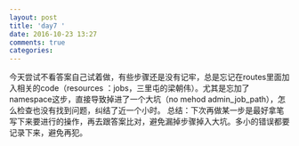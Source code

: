 ```yaml
---
layout: post
title: 'day7 '
date: 2016-10-23 13:27
comments: true
categories: 
---
```


今天尝试不看答案自己试着做，有些步骤还是没有记牢，总是忘记在routes里面加入相关的code（resources ：jobs，三里屯的梁朝伟）。尤其是忘加了namespace这步，直接导致掉进了一个大坑（no mehod admin_job_path），怎么检查也没有找到问题，纠结了近一个小时。
总结：下次再做某一步是最好拿笔写下来要进行的操作，再去跟答案比对，避免漏掉步骤掉入大坑。多小的错误都要记录下来，避免再犯。